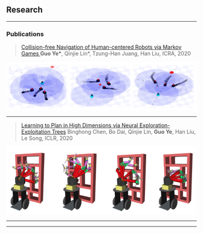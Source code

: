 ## Research

---

### Publications

>[Collision-free Navigation of Human-centered Robots via Markov Games
](https://ieeexplore.ieee.org/abstract/document/9196810?casa_token=EavlpvoqvCAAAAAA:BbJA0vSssF5G9dSvBjzsMcGsv26ywdYcYu0cjDXmLCuPjh8UjVIyS_RraclvroIFhDgnEhCP)
><strong>Guo Ye*</strong>, Qinjie Lin*, Tzung-Han Juang, Han Liu, 
>ICRA, 2020 
<img src="images/mobile_sim.png?raw=true"/>

---
>[Learning to Plan in High Dimensions via Neural Exploration-Exploitation Trees](https://github.com/NeurEXT/NEXT-learning-to-plan/blob/master/main.ipynb)
>Binghong Chen, Bo Dai, Qinjie Lin, <strong>Guo Ye</strong>, Han Liu, Le Song, 
>ICLR, 2020 
<img src="images/learntoplan.png?raw=true"/>


---




---
<!-- <p style="font-size:11px">Page template forked from <a href="https://github.com/evanca/quick-portfolio">evanca</a></p> -->
<!-- Remove above link if you don't want to attibute -->

